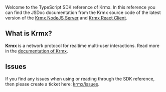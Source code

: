Welcome to the TypeScript SDK reference of Krmx. In this reference you can find the JSDoc documentation from the Krmx source code of the latest version of the [Krmx NodeJS Server](../krmx-api/server) and [Krmx React Client](../krmx-api/client).

## What is Krmx?
**Krmx** is a network protocol for realtime multi-user interactions. Read more in the [documentation of Krmx](../).

## Issues
If you find any issues when using or reading through the SDK reference, then please create a ticket here: [krmx/issues](https://github.com/simonkarman/krmx/issues).
